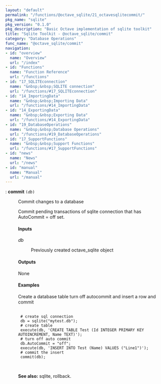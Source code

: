```yaml
---
layout: "default"
permalink: "/functions/@octave_sqlite/21_octavesqlitecommit/"
pkg_name: "sqlite"
pkg_version: "0.1.0"
pkg_description: "Basic Octave implementation of sqlite toolkit"
title: "Sqlite Toolkit - @octave_sqlite/commit"
category: "Database Operations"
func_name: "@octave_sqlite/commit"
navigation:
- id: "overview"
  name: "Overview"
  url: "/index"
- id: "Functions"
  name: "Function Reference"
  url: "/functions"
- id: "17_SQLITEconnection"
  name: "&nbsp;&nbsp;SQLITE connection"
  url: "/functions/#17_SQLITEconnection"
- id: "14_ImportingData"
  name: "&nbsp;&nbsp;Importing Data"
  url: "/functions/#14_ImportingData"
- id: "14_ExportingData"
  name: "&nbsp;&nbsp;Exporting Data"
  url: "/functions/#14_ExportingData"
- id: "19_DatabaseOperations"
  name: "&nbsp;&nbsp;Database Operations"
  url: "/functions/#19_DatabaseOperations"
- id: "17_SupportFunctions"
  name: "&nbsp;&nbsp;Support Functions"
  url: "/functions/#17_SupportFunctions"
- id: "news"
  name: "News"
  url: "/news"
- id: "manual"
  name: "Manual"
  url: "/manual"
---
```

<dl class="first-deftypefn">
<dt class="deftypefn" id="index-commit"><span class="category-def">: </span><span><strong class="def-name">commit</strong> <code class="def-code-arguments">(<var class="var">db</var>)</code><a class="copiable-link" href='#index-commit'></a></span></dt>
<dd><p>Commit changes to a database
</p>
<p>Commit pending transactions of sqlite connection that has AutoCommit = off set.
</p>
<h4 class="subsubheading" id="Inputs">Inputs</h4>
<dl class="table">
<dt><var class="var">db</var></dt>
<dd><p>Previously created octave_sqlite object
 </p></dd>
</dl>

<h4 class="subsubheading" id="Outputs">Outputs</h4>
<p>None
</p>
<h4 class="subsubheading" id="Examples">Examples</h4>
<p>Create a database table turn off autocommit and insert a row and commit
 </p><div class="example">
<pre class="example-preformatted"> <code class="code">
 # create sql connection
 db = sqlite(&quot;mytest.db&quot;);
 # create table
 execute(db, 'CREATE TABLE Test (Id INTEGER PRIMARY KEY AUTOINCREMENT, Name TEXT)');
 # turn off auto commit
 db.AutoCommit = &quot;off&quot;;
 execute(db, 'INSERT INTO Test (Name) VALUES (&quot;Line1&quot;)');
 # commit the insert
 commit(db);
 </code>
 </pre></div>


<p><strong class="strong">See also:</strong> sqlite, rollback.
 </p></dd></dl>